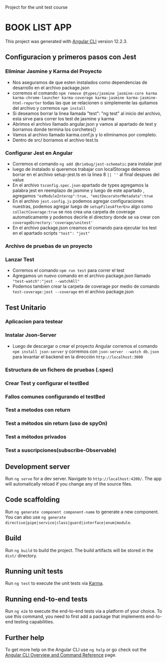 Project for the unit test course

# BOOK LIST APP

This project was generated with [Angular CLI](https://github.com/angular/angular-cli) version 12.2.3.

## Configuracion y primeros pasos con Jest
### Eliminar Jasmine y Karma del Proyecto
* Nos aseguramos de que esten instalados como dependencias de desarrollo en el archivo package.json
* corremos el comando `npm remove @types/jasmine jasmine-core karma karma-chrome-launcher karma-coverage karma-jasmine karma-jasmine-html-reporter` todas las que se relacionen o simplemente las quitamos del archivo y corremos `npm install` 
* Si deseamos borrar la linea llamada "test": "ng test" al inicio del archivo, esta sirve para correr los test de jasmine y karma
* Abrimos el archivo llamado angular.json y vamos al apartado de test y borramos donde termina los corchetes{}
* Vamos al archivo llamado karma.conf.js y lo eliminamos por completo.
* Dentro de src/ borramos el archivo test.ts 

### Configurar Jest en Angular 
* Corremos el comando `ng add @briebug/jest-schematic` para instalar jest 
* luego de instalado si queremos trabajar con localStorage debemos borrar en el archivo setup-jest.ts en la linea 8 `|| ''` al final despues del value 
* En el archivo `tsconfig.spec.json` apartado de types agregamos la palabra jest en reemplazo de jasmine y luego de este apartado , agregamos `"esModuleInterop":true, "emitDecoratorMetadata":true` 
* En el archivo `jest.config.js` podemos agregar configuraciones nuestras, podemos agregar luego de `setupFilesAfterEnv` algo como `collectCoverage:true` se nos crea una carpeta de coverage automaticamente y podemos decirle el directory donde se va crear con `coverageDirectory:'coverage/unitest'`
* En el archivo package.json creamos el comando para ejecutar los test en el apartado scripts `"test": "jest"`

### Archivo de pruebas de un proyecto

### Lanzar Test
* Corremos el comando `npm run test` para correr el test 
* Agregamos un nuevo comando en el archivo package.json llamado `"test-watch":"jest --watchAll"`
* Podemos tambien crear la carpeta de coverage por medio de comando `test-coverage:jest --coverage` en el archivo package.json

## Test Unitario
### Aplicacion para testear
### Instalar Json-Server
* Luego de descargar o crear el proyecto Angular corremos el comando `npm install json-server` y corremos con `json-server --watch db.json` para levantar el backend en la dirección `http://localhost:3000`

### Estructura de un fichero de pruebas (.spec)
### Crear Test y configurar el testBed
### Fallos comunes configurando el testBed
### Test a metodos con return
### Test a métodos sin return (uso de spyOn)
### Test a métodos privados
### Test a suscripciones(subscribe-Observable)
## Development server

Run `ng serve` for a dev server. Navigate to `http://localhost:4200/`. The app will automatically reload if you change any of the source files.

## Code scaffolding

Run `ng generate component component-name` to generate a new component. You can also use `ng generate directive|pipe|service|class|guard|interface|enum|module`.

## Build

Run `ng build` to build the project. The build artifacts will be stored in the `dist/` directory.

## Running unit tests

Run `ng test` to execute the unit tests via [Karma](https://karma-runner.github.io).

## Running end-to-end tests

Run `ng e2e` to execute the end-to-end tests via a platform of your choice. To use this command, you need to first add a package that implements end-to-end testing capabilities.

## Further help

To get more help on the Angular CLI use `ng help` or go check out the [Angular CLI Overview and Command Reference](https://angular.io/cli) page.


